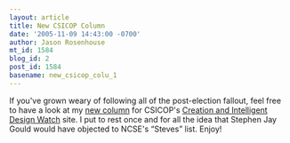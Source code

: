 ```yaml
---
layout: article
title: New CSICOP Column
date: '2005-11-09 14:43:00 -0700'
author: Jason Rosenhouse
mt_id: 1584
blog_id: 2
post_id: 1584
basename: new_csicop_colu_1
---
```

<p>If you've grown weary of following all of the post-election fallout, feel free to have a look at my <a href=http://www.csicop.org/intelligentdesignwatch/steves.html>new column</a> for CSICOP's <a href=http://www.csicop.org/intelligentdesignwatch/>Creation and Intelligent Design Watch</a> site.  I put to rest once and for all the idea that Stephen Jay Gould would have objected to NCSE's &ldquo;Steves&rdquo; list.  Enjoy!</p>
